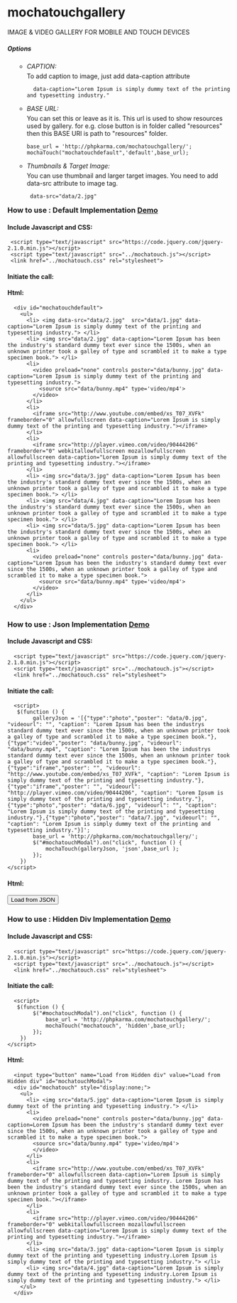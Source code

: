 mochatouchgallery
=================


<div class="mainHeader">IMAGE & VIDEO GALLERY FOR MOBILE AND TOUCH DEVICES</div>

  <div style="float:left; width:100%">
  	<h5 class="h3title">Options</h5>
    <ul style="list-style:circle;margin-left: 20px;">
    	<li> <h6 style="margin:5px 0;">CAPTION:</h6> To add caption to image, just add data-caption attribute <pre><code>  data-caption="Lorem Ipsum is simply dummy text of the printing and typesetting industry."</pre></code>  </li>
        <li> <h6 style="margin:5px 0;">BASE URL:</h6> You can set this or leave as it is. This url is used to show resources used by gallery. for e.g. close button is in folder called "resources" then this BASE URl is path to "resources" folder.
        <pre><code>base_url = 'http://phpkarma.com/mochatouchgallery/';
mochaTouch("mochatouchdefault",'default',base_url);</pre></code>  </li>
        <li> <h6 style="margin:5px 0;">Thumbnails & Target Image:</h6> You can use thumbnail and larger target images. You need to add data-src attribute to image tag.
        <pre><code> data-src="data/2.jpg" </pre></code>  </li>
    </ul>
  </div>
  
  
 <h3 class="h3title">How to use : Default Implementation <a href="http://www.phpkarma.com/mochatouchdemo/demo/demo1.html" class="demoBtn" target="_blank" >Demo</a></h3>
<h4> Include Javascript and CSS:</h4>
    
     <script type="text/javascript" src="https://code.jquery.com/jquery-2.1.0.min.js"></script> 
     <script type="text/javascript" src="../mochatouch.js"></script>
     <link href="../mochatouch.css" rel="stylesheet">
    
<h4>Initiate the call:</h4>
    <script>
        $(function () {
            base_url = 'http://phpkarma.com/mochatouchgallery/';
            mochaTouch("mochatouchdefault",'default',base_url);
        })
    </script>
<h4> Html:</h4>

      <div id="mochatouchdefault">
        <ul>
          <li> <img data-src="data/2.jpg"  src="data/1.jpg" data-caption="Lorem Ipsum is simply dummy text of the printing and typesetting industry."> </li>
          <li> <img src="data/2.jpg" data-caption="Lorem Ipsum has been the industry's standard dummy text ever since the 1500s, when an unknown printer took a galley of type and scrambled it to make a type specimen book."> </li>
          <li>
            <video preload="none" controls poster="data/bunny.jpg" data-caption="Lorem Ipsum is simply dummy text of the printing and typesetting industry.">
              <source src="data/bunny.mp4" type='video/mp4'>
            </video>
          </li>
          <li>
            <iframe src="http://www.youtube.com/embed/xs_T07_XVFk" frameborder="0" allowfullscreen data-caption="Lorem Ipsum is simply dummy text of the printing and typesetting industry."></iframe>
          </li>
          <li>
            <iframe src="http://player.vimeo.com/video/90444206" frameborder="0" webkitallowfullscreen mozallowfullscreen allowfullscreen data-caption="Lorem Ipsum is simply dummy text of the printing and typesetting industry."></iframe>
          </li>
          <li> <img src="data/3.jpg" data-caption="Lorem Ipsum has been the industry's standard dummy text ever since the 1500s, when an unknown printer took a galley of type and scrambled it to make a type specimen book."> </li>
          <li> <img src="data/4.jpg" data-caption="Lorem Ipsum has been the industry's standard dummy text ever since the 1500s, when an unknown printer took a galley of type and scrambled it to make a type specimen book."> </li>
          <li> <img src="data/5.jpg" data-caption="Lorem Ipsum has been the industry's standard dummy text ever since the 1500s, when an unknown printer took a galley of type and scrambled it to make a type specimen book."> </li>
          <li>
            <video preload="none" controls poster="data/bunny.jpg" data-caption="Lorem Ipsum has been the industry's standard dummy text ever since the 1500s, when an unknown printer took a galley of type and scrambled it to make a type specimen book.">
              <source src="data/bunny.mp4" type='video/mp4'>
            </video>
          </li>
        </ul>
      </div>
  
<h3 class="h3title">How to use : Json Implementation <a href="http://www.phpkarma.com/mochatouchdemo/demo/demo2.html" class="demoBtn" target="_blank" >Demo</a></h3>
<h4> Include Javascript and CSS:</h4>
 
      <script type="text/javascript" src="https://code.jquery.com/jquery-2.1.0.min.js"></script> 
      <script type="text/javascript" src="../mochatouch.js"></script>
      <link href="../mochatouch.css" rel="stylesheet">

<h4>Initiate the call:</h4>
 
      <script>
       $(function () {
            galleryJson = '[{"type":"photo","poster": "data/0.jpg", "videourl": "", "caption": "Lorem Ipsum has been the industrys standard dummy text ever since the 1500s, when an unknown printer took a galley of type and scrambled it to make a type specimen book."},{"type":"video","poster": "data/bunny.jpg", "videourl": "data/bunny.mp4", "caption": "Lorem Ipsum has been the industrys standard dummy text ever since the 1500s, when an unknown printer took a galley of type and scrambled it to make a type specimen book."},{"type":"iframe","poster": "", "videourl": "http://www.youtube.com/embed/xs_T07_XVFk", "caption": "Lorem Ipsum is simply dummy text of the printing and typesetting industry."},{"type":"iframe","poster": "", "videourl": "http://player.vimeo.com/video/90444206", "caption": "Lorem Ipsum is simply dummy text of the printing and typesetting industry."},{"type":"photo","poster": "data/6.jpg", "videourl": "", "caption": "Lorem Ipsum is simply dummy text of the printing and typesetting industry."},{"type":"photo","poster": "data/7.jpg", "videourl": "", "caption": "Lorem Ipsum is simply dummy text of the printing and typesetting industry."}]';
            base_url = 'http://phpkarma.com/mochatouchgallery/';
            $("#mochatouchModal").on("click", function () {
                mochaTouch(galleryJson, 'json',base_url );
            });
        })
    </script>
<h4> Html:</h4>
      <input type="button" name="Load from JSON" value="Load from JSON" id="mochatouchModal">
   

<h3 class="h3title">How to use : Hidden Div Implementation <a href="http://www.phpkarma.com/mochatouchdemo/demo/demo3.html" class="demoBtn" target="_blank" >Demo</a></h3>
<h4> Include Javascript and CSS:</h4>
   
      <script type="text/javascript" src="https://code.jquery.com/jquery-2.1.0.min.js"></script> 
      <script type="text/javascript" src="../mochatouch.js"></script>
      <link href="../mochatouch.css" rel="stylesheet">
    
<h4>Initiate the call:</h4>

      <script>
       $(function () {
            $("#mochatouchModal").on("click", function () {
                base_url = 'http://phpkarma.com/mochatouchgallery/';
                mochaTouch("mochatouch", 'hidden',base_url);
            });
        })
    </script>
<h4> Html:</h4>
 
      <input type="button" name="Load from Hidden div" value="Load from Hidden div" id="mochatouchModal">
      <div id="mochatouch" style="display:none;">
        <ul>
          <li> <img src="data/5.jpg" data-caption="Lorem Ipsum is simply dummy text of the printing and typesetting industry."> </li>
          <li>
            <video preload="none" controls poster="data/bunny.jpg" data-caption=Lorem Ipsum has been the industry's standard dummy text ever since the 1500s, when an unknown printer took a galley of type and scrambled it to make a type specimen book.">
            <source src="data/bunny.mp4" type='video/mp4'>
            </video>
          </li>
          <li>
            <iframe src="http://www.youtube.com/embed/xs_T07_XVFk" frameborder="0" allowfullscreen data-caption="Lorem Ipsum is simply dummy text of the printing and typesetting industry. Lorem Ipsum has been the industry's standard dummy text ever since the 1500s, when an unknown printer took a galley of type and scrambled it to make a type specimen book."></iframe>
          </li>
          <li>
            <iframe src="http://player.vimeo.com/video/90444206" frameborder="0" webkitallowfullscreen mozallowfullscreen allowfullscreen data-caption="Lorem Ipsum is simply dummy text of the printing and typesetting industry."></iframe>
          </li>
          <li> <img src="data/3.jpg" data-caption="Lorem Ipsum is simply dummy text of the printing and typesetting industry.Lorem Ipsum is simply dummy text of the printing and typesetting industry."> </li>
          <li> <img src="data/4.jpg" data-caption="Lorem Ipsum is simply dummy text of the printing and typesetting industry.Lorem Ipsum is simply dummy text of the printing and typesetting industry."> </li>
        </ul>
      </div>
   


